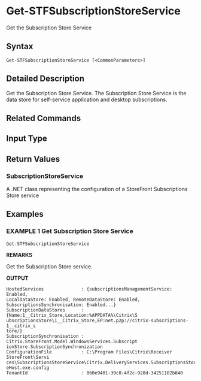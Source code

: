 ﻿# Get-STFSubscriptionStoreService

Get the Subscription Store Service

## Syntax

```
Get-STFSubscriptionStoreService [<CommonParameters>]
```

## Detailed Description

Get the Subscription Store Service. The Subscription Store Service is the data store for self-service application and desktop subscriptions.

## Related Commands


## Input Type

### 



## Return Values

### SubscriptionStoreService

A .NET class representing the configuration of a StoreFront Subscriptions Store service

## Examples

### EXAMPLE 1 Get Subscription Store Service

```
Get-STFSubscriptionStoreService
```

**REMARKS**

Get the Subscription Store service.

**OUTPUT**

```
HostedServices              : {subscriptionsManagementService: Enabled, 
LocalDataStore: Enabled, RemoteDataStore: Enabled,
SubscriptionsSynchronisation: Enabled...}
SubscriptionDataStores      : {Name:1__Citrix_Store,Location:%APPDATA%\Citrix\S
ubscriptionsStore\1__Citrix_Store,EP:net.p2p://citrix-subscriptions-1__citrix_s
tore/}
SubscriptionSynchronisation : Citrix.StoreFront.Model.WindowsServices.Subscript
ionStore.SubscriptionSynchronization
ConfigurationFile           : C:\Program Files\Citrix\Receiver StoreFront\Servi
ces\SubscriptionsStoreService\Citrix.DeliveryServices.SubscriptionsStore.Servic
eHost.exe.config
TenantId                    : 860e9401-39c8-4f2c-928d-34251102b840
```
